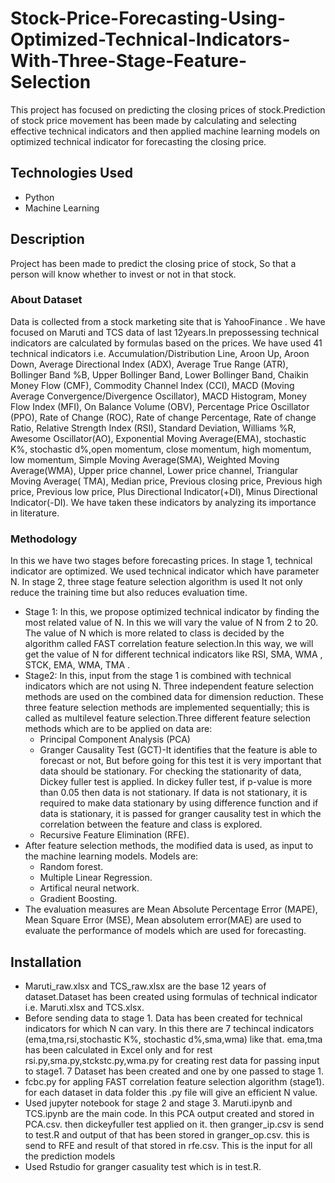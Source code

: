 # Stock-Price-Forecasting-Using-Optimized-Technical-Indicators-With-Three-Stage-Feature-Selection
This project has focused on predicting the closing prices of stock.Prediction of stock price movement has been made by calculating and selecting effective technical indicators and then applied machine learning models on optimized technical indicator for forecasting the closing price.
## Technologies Used
- Python
- Machine Learning
## Description
Project has been made to predict the closing price of stock, So that a person will know whether to invest or not in that stock.
### About Dataset
Data is collected from a stock marketing site that is YahooFinance . We have focused on Maruti and TCS data of last 12years.In
prepossessing technical indicators are calculated by formulas based on the prices. We have used 41 technical indicators i.e. Accumulation/Distribution Line, Aroon Up, Aroon Down, Average Directional Index (ADX), Average True Range (ATR), Bollinger Band %B, Upper Bollinger Band, Lower Bollinger Band, Chaikin Money Flow (CMF), Commodity Channel Index (CCI), MACD (Moving Average Convergence/Divergence Oscillator), MACD Histogram, Money Flow Index (MFI), On Balance Volume (OBV), Percentage Price Oscillator (PPO), Rate of Change (ROC), Rate of change Percentage, Rate of change Ratio, Relative Strength Index (RSI), Standard Deviation, Williams %R, Awesome Oscillator(AO), Exponential Moving Average(EMA), stochastic K%, stochastic d%,open momentum, close momentum, high momentum, low momentum, Simple Moving Average(SMA), Weighted Moving Average(WMA), Upper price channel, Lower price channel, Triangular Moving Average( TMA), Median price, Previous closing price, Previous high price, Previous low price, Plus
Directional Indicator(+DI), Minus Directional Indicator(-DI). We have taken these indicators by analyzing its importance in literature.
### Methodology
In this we have two stages before forecasting prices. In stage 1, technical indicator are optimized. We used technical indicator which have parameter N. In stage 2, three stage feature selection algorithm is used It not only reduce the training time but also reduces evaluation time.
- Stage 1: In this, we propose optimized technical indicator by finding the most related value of N. In this we will vary the value of N from 2 to 20. The value of N which is more related to class is decided by the algorithm called FAST correlation feature selection.In this way, we will get the
value of N for different technical indicators like RSI, SMA, WMA , STCK, EMA, WMA, TMA .
- Stage2: In this, input from the stage 1 is combined with technical indicators which are not using N. Three independent feature selection methods are used on the combined data for dimension reduction. These three feature selection methods are implemented sequentially; this is called as multilevel feature selection.Three different feature selection methods which are to be applied on data are:
  - Principal Component Analysis (PCA)
  - Granger Causality Test (GCT)-It identifies that the feature is able to forecast or not, But before going for this test it is very important that data should be stationary. For checking the stationarity of data, Dickey fuller test is applied. In dickey fuller test, if p-value is more than 0.05 then data is not stationary. If data is not stationary, it is required to make data stationary by using difference function and if data is stationary, it is passed for granger causality test in which the correlation between the feature and class is explored.
  - Recursive Feature Elimination (RFE).
- After feature selection methods, the modified data is used, as input to the machine learning models. Models are:
  - Random forest.
  - Multiple Linear Regression.
  - Artifical neural network.
  - Gradient Boosting.
- The evaluation measures are Mean Absolute Percentage Error (MAPE), Mean Square Error (MSE), Mean absolutem error(MAE) are used to evaluate the performance of models which are used for forecasting.

## Installation
- Maruti_raw.xlsx and TCS_raw.xlsx are the base 12 years of dataset.Dataset has been created using formulas of technical indicator i.e. Maruti.xlsx and TCS.xlsx. 
- Before sending data to stage 1. Data has been created for technical indicators for which N can vary. In this there are 7 techincal indicators (ema,tma,rsi,stochastic K%, stochastic d%,sma,wma) like that. ema,tma has been calculated in Excel only and for rest rsi.py,sma.py,stckstc.py,wma.py for creating rest data for passing input to stage1. 7 Dataset has been created and one by one passed to stage 1.
- fcbc.py for appling FAST correlation feature selection algorithm (stage1). for each dataset in data folder this .py file will give an efficient N value.
- Used jupyter notebook for stage 2 and stage 3. Maruti.ipynb and TCS.ipynb are the main code. In this PCA output created and stored in PCA.csv. then dickeyfuller test applied on it. then granger_ip.csv is send to test.R and output of that has been stored in granger_op.csv. this is send to RFE and result of that stored in rfe.csv. This is the input for all the prediction models
- Used Rstudio for granger casuality test which is in test.R.
